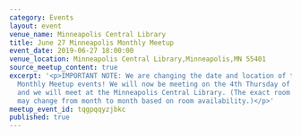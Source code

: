 ```yaml
---
category: Events
layout: event
venue_name: Minneapolis Central Library
title: June 27 Minneapolis Monthly Meetup
event_date: 2019-06-27 18:00:00
venue_location: Minneapolis Central Library,Minneapolis,MN 55401
source_meetup_content: true
excerpt: '<p>IMPORTANT NOTE: We are changing the date and location of the Minneapolis
  Monthly Meetup events! We will now be meeting on the 4th Thursday of the month,
  and we will meet at the Minneapolis Central Library. (The exact room in the library
  may change from month to month based on room availability.)</p>'
meetup_event_id: tqgpqqyzjbkc
published: true
---
```

